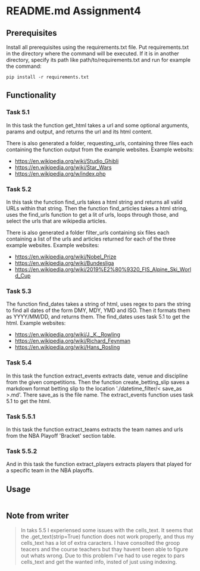 # README.md Assignment4

## Prerequisites
Install all prerequisites using the requirements.txt file.
Put requirements.txt in the directory where the command will be executed. If it is in another directory, specify its path like path/to/requirements.txt and run for example the command:
```
pip install -r requirements.txt
```

## Functionality

### Task 5.1
In this task the function get_html takes a url and some optional arguments, params and output, and returns the url and its html content.

There is also generated a folder, requesting_urls, containing three files each containing the function output from the example websites.
Example websits:
- https://en.wikipedia.org/wiki/Studio_Ghibli
- https://en.wikipedia.org/wiki/Star_Wars
- https://en.wikipedia.org/w/index.php

### Task 5.2
In this task the function find_urls takes a html string and returns all valid URLs within that string. Then the function find_articles takes a html string, uses the find_urls function to get a lit of urls, loops through those, and select the urls that are wikipedia articles.

There is also generated a folder filter_urls containing six files each containing a list of the urls and articles returned for each of the three example websites.
Example websites:
- https://en.wikipedia.org/wiki/Nobel_Prize
- https://en.wikipedia.org/wiki/Bundesliga
- https://en.wikipedia.org/wiki/2019%E2%80%9320_FIS_Alpine_Ski_World_Cup

### Task 5.3
The function find_dates takes a string of html, uses regex to pars the string to find all dates of the form DMY, MDY, YMD and ISO. Then it formats them as YYYY/MM/DD, and returns them. The find_dates uses task 5.1 to get the html.
Example websites:
- https://en.wikipedia.org/wiki/J._K._Rowling
- https://en.wikipedia.org/wiki/Richard_Feynman
- https://en.wikipedia.org/wiki/Hans_Rosling

### Task 5.4
In this task the function extract_events extracts date, venue and discipline from the given competitions. 
Then the function create_betting_slip saves a markdown format betting slip to the location './datetime_filter/< save_as >.md'. There save_as is the file name.
The extract_events function uses task 5.1 to get the html.

### Task 5.5.1
In this task the function extract_teams extracts the team names and urls from the NBA Playoff 'Bracket' section table.

### Task 5.5.2
And in this task the function extract_players extracts players that played for a specific team in the NBA playoffs.

## Usage


```
```


## Note from writer
> In taks 5.5 I experiensed some issues with the cells_text. It seems that the .get_text(strip=True) function does not work properly, and thus my cells_text has a lot of extra caracters. I have consolted the groop teacers and the course teachers but thay havent been able to figure out whats wrong. Due to this problem I've had to use regex to pars cells_text and get the wanted info, insted of just using indexing.

